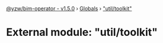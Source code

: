 [@yzw/bim-operator - v1.5.0](../README.md) › [Globals](../globals.md) › ["util/toolkit"](_util_toolkit_.md)

# External module: "util/toolkit"


